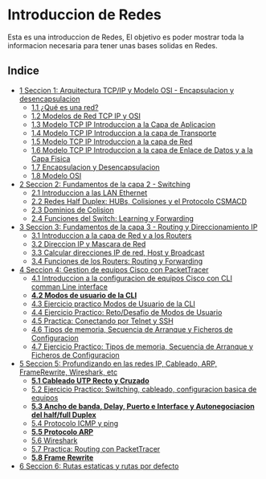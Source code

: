 # Introduccion de Redes

Esta es una introduccion de Redes, El objetivo es poder mostrar toda la informacion necesaria para tener unas bases solidas en Redes.


## Indice

* [1 Seccion 1: Arquitectura TCP/IP y Modelo OSI - Encapsulacion y desencapsulacion](https://github.com/RaulEstram/Documentaciones/tree/main/Redes/Redes%20Introduccion/Seccion%201%20Arquitectura%20TCP%20IP%20y%20Modelo%20OSI%20Encapsulacion%20y%20desencapsulacion)
    * [1.1 ¿Qué es una red?](https://github.com/RaulEstram/Documentaciones/blob/main/Redes/Redes%20Introduccion/Seccion%201%20Arquitectura%20TCP%20IP%20y%20Modelo%20OSI%20Encapsulacion%20y%20desencapsulacion/1%20Que%20es%20una%20red.md)
    * [1.2 Modelos de Red TCP IP y OSI](https://github.com/RaulEstram/Documentaciones/blob/main/Redes/Redes%20Introduccion/Seccion%201%20Arquitectura%20TCP%20IP%20y%20Modelo%20OSI%20Encapsulacion%20y%20desencapsulacion/2%20Modelos%20de%20Red%20TCP%20IP%20y%20OSI.md)
    * [1.3 Modelo TCP IP Introduccion a la Capa de Aplicacion](https://github.com/RaulEstram/Documentaciones/blob/main/Redes/Redes%20Introduccion/Seccion%201%20Arquitectura%20TCP%20IP%20y%20Modelo%20OSI%20Encapsulacion%20y%20desencapsulacion/3%20Modelo%20TCP%20IP%20Introduccion%20a%20la%20Capa%20de%20Aplicacion.md)
    * [1.4 Modelo TCP IP Introduccion a la capa de Transporte](https://github.com/RaulEstram/Documentaciones/blob/main/Redes/Redes%20Introduccion/Seccion%201%20Arquitectura%20TCP%20IP%20y%20Modelo%20OSI%20Encapsulacion%20y%20desencapsulacion/4%20Modelo%20TCP%20IP%20Introduccion%20a%20la%20capa%20de%20Transporte.md)
    * [1.5 Modelo TCP IP Introduccion a la capa de Red](https://github.com/RaulEstram/Documentaciones/blob/main/Redes/Redes%20Introduccion/Seccion%201%20Arquitectura%20TCP%20IP%20y%20Modelo%20OSI%20Encapsulacion%20y%20desencapsulacion/5%20Modelo%20TCP%20IP%20Introduccion%20a%20la%20capa%20de%20Red.md)
    * [1.6 Modelo TCP IP Introduccion a la capa de Enlace de Datos y a la Capa Fisica](https://github.com/RaulEstram/Documentaciones/blob/main/Redes/Redes%20Introduccion/Seccion%201%20Arquitectura%20TCP%20IP%20y%20Modelo%20OSI%20Encapsulacion%20y%20desencapsulacion/6%20Modelo%20TCP%20IP%20Introduccion%20a%20la%20capa%20de%20Enlace%20de%20Datos%20y%20a%20la%20Capa%20Fisica.md)
    * [1.7 Encapsulacion y Desencapsulacion](https://github.com/RaulEstram/Documentaciones/blob/main/Redes/Redes%20Introduccion/Seccion%201%20Arquitectura%20TCP%20IP%20y%20Modelo%20OSI%20Encapsulacion%20y%20desencapsulacion/7%20Encapsulacion%20y%20Desencapsulacion.md)
    * [1.8 Modelo OSI](https://github.com/RaulEstram/Documentaciones/blob/main/Redes/Redes%20Introduccion/Seccion%201%20Arquitectura%20TCP%20IP%20y%20Modelo%20OSI%20Encapsulacion%20y%20desencapsulacion/8%20Modelo%20OSI.md)
* [2 Seccion 2: Fundamentos de la capa 2 - Switching](https://github.com/RaulEstram/Documentaciones/tree/main/Redes/Redes%20Introduccion/Seccion%202%20Fundamentos%20de%20la%20capa%202%20Switching)
    * [2.1 Introduccion a las LAN Ethernet](https://github.com/RaulEstram/Documentaciones/blob/main/Redes/Redes%20Introduccion/Seccion%202%20Fundamentos%20de%20la%20capa%202%20Switching/1%20Introduccion%20a%20las%20LAN%20Ethernet.md)
    * [2.2 Redes Half Duplex: HUBs, Colisiones y el Protocolo CSMACD](https://github.com/RaulEstram/Documentaciones/blob/main/Redes/Redes%20Introduccion/Seccion%202%20Fundamentos%20de%20la%20capa%202%20Switching/2%20Redes%20Half%20Duplex%20HUBs%20Colisiones%20y%20el%20Protocolo%20CSMACD.md)
    * [2.3 Dominios de Colision](https://github.com/RaulEstram/Documentaciones/blob/main/Redes/Redes%20Introduccion/Seccion%202%20Fundamentos%20de%20la%20capa%202%20Switching/3%20Dominios%20de%20colision.md)
    * [2.4 Funciones del Switch: Learning y Forwarding](https://github.com/RaulEstram/Documentaciones/blob/main/Redes/Redes%20Introduccion/Seccion%202%20Fundamentos%20de%20la%20capa%202%20Switching/4%20Funciones%20del%20Switch%20learning%20y%20Forwarding.md)
* [3 Seccion 3: Fundamentos de la capa 3 - Routing y Direccionamiento IP](https://github.com/RaulEstram/Documentaciones/tree/main/Redes/Redes%20Introduccion/Seccion%203%20Fundamentos%20de%20la%20capa%203%20Routing%20y%20Direccionamiento%20IP)
    * [3.1 Introduccion a la capa de Red y a los Routers](https://github.com/RaulEstram/Documentaciones/blob/main/Redes/Redes%20Introduccion/Seccion%203%20Fundamentos%20de%20la%20capa%203%20Routing%20y%20Direccionamiento%20IP/1%20Introduccion%20a%20la%20capa%20de%20Red%20y%20a%20los%20Routers.md)
    * [3.2 Direccion IP y Mascara de Red](https://github.com/RaulEstram/Documentaciones/blob/main/Redes/Redes%20Introduccion/Seccion%203%20Fundamentos%20de%20la%20capa%203%20Routing%20y%20Direccionamiento%20IP/2%20Direccion%20IP%20y%20Mascara%20de%20Red.md)
    * [3.3 Calcular direcciones IP de red, Host y Broadcast](https://github.com/RaulEstram/Documentaciones/blob/main/Redes/Redes%20Introduccion/Seccion%203%20Fundamentos%20de%20la%20capa%203%20Routing%20y%20Direccionamiento%20IP/3%20Calcular%20direcciones%20IP%20de%20red%2C%20Host%20y%20Broadcast.md)
    * [3.4 Funciones de los Routers: Routing y Forwarding](https://github.com/RaulEstram/Documentaciones/blob/main/Redes/Redes%20Introduccion/Seccion%203%20Fundamentos%20de%20la%20capa%203%20Routing%20y%20Direccionamiento%20IP/4%20Funciones%20de%20los%20Routers%20Routing%20y%20Forwarding.md)
* [4 Seccion 4: Gestion de equipos Cisco con PacketTracer](https://github.com/RaulEstram/Documentaciones/tree/main/Redes/Redes%20Introduccion/Seccion%204%20Gestion%20de%20equipos%20Cisco%20packetTracer)
    * [4.1 Introduccion a la configuracion de equipos Cisco con CLI comman Line interface](https://github.com/RaulEstram/Documentaciones/blob/main/Redes/Redes%20Introduccion/Seccion%204%20Gestion%20de%20equipos%20Cisco%20packetTracer/1%20Introduccion%20a%20la%20configuracion%20de%20equipos%20Cisco%20CLI%20comman%20Line%20interface.md)
    * **[4.2 Modos de usuario de la CLI](https://github.com/RaulEstram/Documentaciones/blob/main/Redes/Redes%20Introduccion/Seccion%204%20Gestion%20de%20equipos%20Cisco%20packetTracer/2%20Modos%20de%20usuario%20de%20la%20CLI.md)**
    * [4.3 Ejercicio practico Modos de Usuario de la CLI](https://github.com/RaulEstram/Documentaciones/blob/main/Redes/Redes%20Introduccion/Seccion%204%20Gestion%20de%20equipos%20Cisco%20packetTracer/3%20Ejercicio%20practico%20Modos%20de%20Usuario%20de%20la%20CLI.md)
    * [4.4 Ejercicio Practico: Reto/Desafio de Modos de Usuario](https://github.com/RaulEstram/Documentaciones/blob/main/Redes/Redes%20Introduccion/Seccion%204%20Gestion%20de%20equipos%20Cisco%20packetTracer/4%20Ejercicio%20Practico%20Reto%20Desafio%20Modos%20de%20Usuario.md)
    * [4.5 Practica: Conectando por Telnet y SSH](https://github.com/RaulEstram/Documentaciones/blob/main/Redes/Redes%20Introduccion/Seccion%204%20Gestion%20de%20equipos%20Cisco%20packetTracer/5%20Practica%20conectando%20por%20Telnet%20y%20SSH.md)
    * [4.6 Tipos de memoria, Secuencia de Arranque y Ficheros de Configuracion](https://github.com/RaulEstram/Documentaciones/blob/main/Redes/Redes%20Introduccion/Seccion%204%20Gestion%20de%20equipos%20Cisco%20packetTracer/6%20Tipos%20de%20memoria%20secuencia%20de%20arranque%20y%20ficheros%20de%20configuracion.md)
    * [4.7 Ejercicio Practico: Tipos de memoria, Secuencia de Arranque y Ficheros de Configuracion](https://github.com/RaulEstram/Documentaciones/blob/main/Redes/Redes%20Introduccion/Seccion%204%20Gestion%20de%20equipos%20Cisco%20packetTracer/7%20Ejercicio%20Practico%20tipos%20de%20memoria%20secuencia%20de%20arranque%20y%20ficheros%20de%20configuracion.md)
* [5 Seccion 5: Profundizando en las redes IP, Cableado, ARP, FrameRewrite, Wireshark, etc](https://github.com/RaulEstram/Documentaciones/tree/main/Redes/Redes%20Introduccion/Seccion%205%20Profundizando%20en%20las%20redes%20IP%20Cableado%20ARP%20FrameRewrite%20Wireshark%20etc)
    * **[5.1 Cableado UTP Recto y Cruzado](https://github.com/RaulEstram/Documentaciones/blob/main/Redes/Redes%20Introduccion/Seccion%205%20Profundizando%20en%20las%20redes%20IP%20Cableado%20ARP%20FrameRewrite%20Wireshark%20etc/1%20Cableado%20UTP%20Recto%20y%20Cruzado.md)**
    * [5.2 Ejercicio Practico: Switching, cableado, configuracion basica de equipos](https://github.com/RaulEstram/Documentaciones/blob/main/Redes/Redes%20Introduccion/Seccion%205%20Profundizando%20en%20las%20redes%20IP%20Cableado%20ARP%20FrameRewrite%20Wireshark%20etc/2%20Ejercicio%20Practico%20Switching.md)
    * **[5.3 Ancho de banda, Delay, Puerto e Interface y Autonegociacion del half/full Duplex](https://github.com/RaulEstram/Documentaciones/blob/main/Redes/Redes%20Introduccion/Seccion%205%20Profundizando%20en%20las%20redes%20IP%20Cableado%20ARP%20FrameRewrite%20Wireshark%20etc/3%20Ancho%20de%20banda%20Delay%20y%20Autonegociacion%20del%20half%20full%20Duplex.md)**
    * [5.4  Protocolo ICMP y ping](https://github.com/RaulEstram/Documentaciones/blob/main/Redes/Redes%20Introduccion/Seccion%205%20Profundizando%20en%20las%20redes%20IP%20Cableado%20ARP%20FrameRewrite%20Wireshark%20etc/4%20Protocolo%20ICMP%20y%20PING.md)
    * **[5.5 Protocolo ARP](https://github.com/RaulEstram/Documentaciones/blob/main/Redes/Redes%20Introduccion/Seccion%205%20Profundizando%20en%20las%20redes%20IP%20Cableado%20ARP%20FrameRewrite%20Wireshark%20etc/5%20El%20Protocolo%20ARP.md)**
    * [5.6 Wireshark](https://github.com/RaulEstram/Documentaciones/blob/main/Redes/Redes%20Introduccion/Seccion%205%20Profundizando%20en%20las%20redes%20IP%20Cableado%20ARP%20FrameRewrite%20Wireshark%20etc/6%20wireshark.md)
    * [5.7 Practica: Routing con PacketTracer](https://github.com/RaulEstram/Documentaciones/blob/main/Redes/Redes%20Introduccion/Seccion%205%20Profundizando%20en%20las%20redes%20IP%20Cableado%20ARP%20FrameRewrite%20Wireshark%20etc/7%20Practica%20Routing%20con%20PacketTracer.md)
    * **[5.8 Frame Rewrite](https://github.com/RaulEstram/Documentaciones/blob/main/Redes/Redes%20Introduccion/Seccion%205%20Profundizando%20en%20las%20redes%20IP%20Cableado%20ARP%20FrameRewrite%20Wireshark%20etc/8%20Frame%20Rewrite.md)**
* [6 Seccion 6: Rutas estaticas y rutas por defecto]()